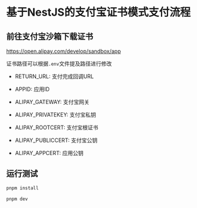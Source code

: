 # 基于NestJS的支付宝证书模式支付流程

## 前往支付宝沙箱下载证书

https://open.alipay.com/develop/sandbox/app

证书路径可以根据`.env`文件提及路径进行修改

- RETURN_URL: 支付完成回调URL

- APPID: 应用ID

- ALIPAY_GATEWAY: 支付宝网关

- ALIPAY_PRIVATEKEY: 支付宝私钥

- ALIPAY_ROOTCERT: 支付宝根证书

- ALIPAY_PUBLICCERT: 支付宝公钥

- ALIPAY_APPCERT: 应用公钥

## 运行测试

```bash
pnpm install

pnpm dev
```

